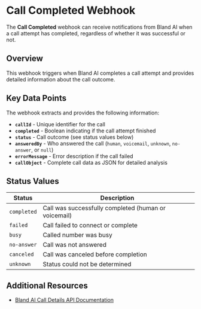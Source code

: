 # Call Completed Webhook

The **Call Completed** webhook can receive notifications from Bland AI when a call attempt has completed, regardless of whether it was successful or not.

## Overview

This webhook triggers when Bland AI completes a call attempt and provides detailed information about the call outcome.

## Key Data Points

The webhook extracts and provides the following information:

- **`callId`** - Unique identifier for the call
- **`completed`** - Boolean indicating if the call attempt finished
- **`status`** - Call outcome (see status values below)
- **`answeredBy`** - Who answered the call (`human`, `voicemail`, `unknown`, `no-answer`, or `null`)
- **`errorMessage`** - Error description if the call failed
- **`callObject`** - Complete call data as JSON for detailed analysis

## Status Values

| Status | Description |
|--------|-------------|
| `completed` | Call was successfully completed (human or voicemail) |
| `failed` | Call failed to connect or complete |
| `busy` | Called number was busy |
| `no-answer` | Call was not answered |
| `canceled` | Call was canceled before completion |
| `unknown` | Status could not be determined |

## Additional Resources

- [Bland AI Call Details API Documentation](https://docs.bland.ai/api-v1/get/calls-id)